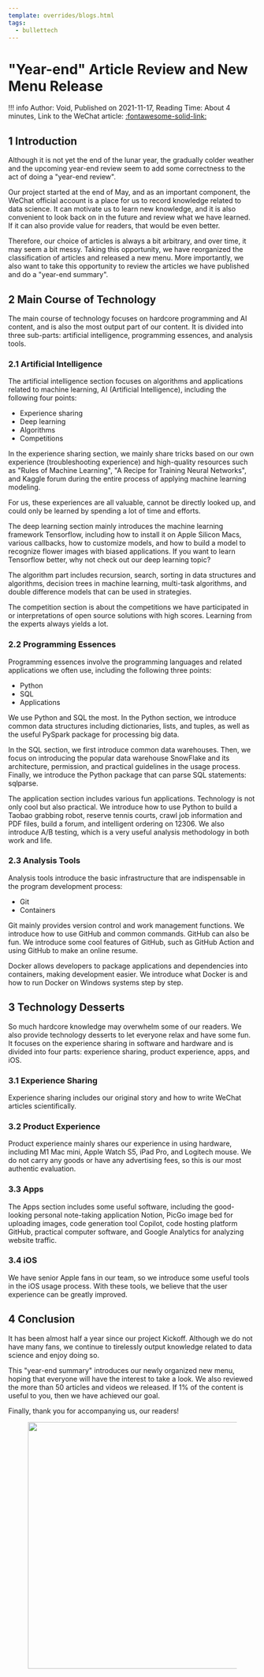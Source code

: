 ```yaml
---
template: overrides/blogs.html
tags:
  - bullettech
---
```


# "Year-end" Article Review and New Menu Release

!!! info
    Author: Void, Published on 2021-11-17, Reading Time: About 4 minutes, Link to the WeChat article: [:fontawesome-solid-link:](https://mp.weixin.qq.com/s/FvHSosm25M1OLJ-UWBXtqw)

## 1 Introduction

Although it is not yet the end of the lunar year, the gradually colder weather and the upcoming year-end review seem to add some correctness to the act of doing a "year-end review".

Our project started at the end of May, and as an important component, the WeChat official account is a place for us to record knowledge related to data science. It can motivate us to learn new knowledge, and it is also convenient to look back on in the future and review what we have learned. If it can also provide value for readers, that would be even better.

Therefore, our choice of articles is always a bit arbitrary, and over time, it may seem a bit messy. Taking this opportunity, we have reorganized the classification of articles and released a new menu. More importantly, we also want to take this opportunity to review the articles we have published and do a "year-end summary".

## 2 Main Course of Technology

The main course of technology focuses on hardcore programming and AI content, and is also the most output part of our content. It is divided into three sub-parts: artificial intelligence, programming essences, and analysis tools.

### 2.1 Artificial Intelligence

The artificial intelligence section focuses on algorithms and applications related to machine learning, AI (Artificial Intelligence), including the following four points:

- Experience sharing
- Deep learning
- Algorithms
- Competitions

In the experience sharing section, we mainly share tricks based on our own experience (troubleshooting experience) and high-quality resources such as "Rules of Machine Learning", "A Recipe for Training Neural Networks", and Kaggle forum during the entire process of applying machine learning modeling.

For us, these experiences are all valuable, cannot be directly looked up, and could only be learned by spending a lot of time and efforts.

The deep learning section mainly introduces the machine learning framework Tensorflow, including how to install it on Apple Silicon Macs, various callbacks, how to customize models, and how to build a model to recognize flower images with biased applications. If you want to learn Tensorflow better, why not check out our deep learning topic?

The algorithm part includes recursion, search, sorting in data structures and algorithms, decision trees in machine learning, multi-task algorithms, and double difference models that can be used in strategies.

The competition section is about the competitions we have participated in or interpretations of open source solutions with high scores. Learning from the experts always yields a lot.

### 2.2 Programming Essences

Programming essences involve the programming languages and related applications we often use, including the following three points:

- Python
- SQL
- Applications

We use Python and SQL the most. In the Python section, we introduce common data structures including dictionaries, lists, and tuples, as well as the useful PySpark package for processing big data.

In the SQL section, we first introduce common data warehouses. Then, we focus on introducing the popular data warehouse SnowFlake and its architecture, permission, and practical guidelines in the usage process. Finally, we introduce the Python package that can parse SQL statements: sqlparse.

The application section includes various fun applications. Technology is not only cool but also practical. We introduce how to use Python to build a Taobao grabbing robot, reserve tennis courts, crawl job information and PDF files, build a forum, and intelligent ordering on 12306. We also introduce A/B testing, which is a very useful analysis methodology in both work and life.

### 2.3 Analysis Tools

Analysis tools introduce the basic infrastructure that are indispensable in the program development process:

- Git
- Containers

Git mainly provides version control and work management functions. We introduce how to use GitHub and common commands. GitHub can also be fun. We introduce some cool features of GitHub, such as GitHub Action and using GitHub to make an online resume.

Docker allows developers to package applications and dependencies into containers, making development easier. We introduce what Docker is and how to run Docker on Windows systems step by step.

## 3 Technology Desserts

So much hardcore knowledge may overwhelm some of our readers. We also provide technology desserts to let everyone relax and have some fun. It focuses on the experience sharing in software and hardware and is divided into four parts: experience sharing, product experience, apps, and iOS.

### 3.1 Experience Sharing

Experience sharing includes our original story and how to write WeChat articles scientifically.

### 3.2 Product Experience

Product experience mainly shares our experience in using hardware, including M1 Mac mini, Apple Watch S5, iPad Pro, and Logitech mouse. We do not carry any goods or have any advertising fees, so this is our most authentic evaluation.

### 3.3 Apps

The Apps section includes some useful software, including the good-looking personal note-taking application Notion, PicGo image bed for uploading images, code generation tool Copilot, code hosting platform GitHub, practical computer software, and Google Analytics for analyzing website traffic.

### 3.4 iOS

We have senior Apple fans in our team, so we introduce some useful tools in the iOS usage process. With these tools, we believe that the user experience can be greatly improved.

## 4 Conclusion

It has been almost half a year since our project Kickoff. Although we do not have many fans, we continue to tirelessly output knowledge related to data science and enjoy doing so. 

This "year-end summary" introduces our newly organized new menu, hoping that everyone will have the interest to take a look. We also reviewed the more than 50 articles and videos we released. If 1% of the content is useful to you, then we have achieved our goal.

Finally, thank you for accompanying us, our readers! 

<figure>
  <img src="https://cdn.jsdelivr.net/gh/BulletTech2021/Pics/2021-6-14/1623639526512-1080P%20(Full%20HD)%20-%20Tail%20Pic.png" width="500" />
</figure>